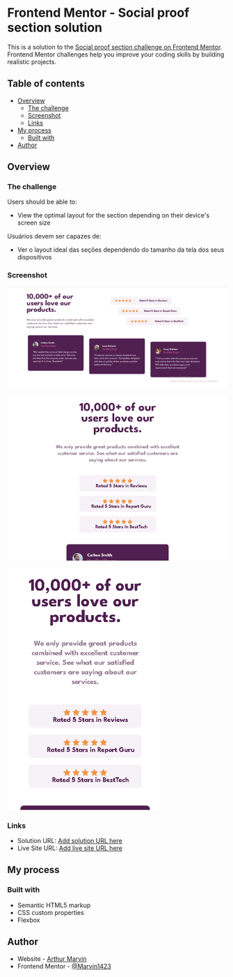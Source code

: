 # Frontend Mentor - Social proof section solution

This is a solution to the [Social proof section challenge on Frontend Mentor](https://www.frontendmentor.io/challenges/social-proof-section-6e0qTv_bA). Frontend Mentor challenges help you improve your coding skills by building realistic projects. 

## Table of contents

- [Overview](#overview)
  - [The challenge](#the-challenge)
  - [Screenshot](#screenshot)
  - [Links](#links)
- [My process](#my-process)
  - [Built with](#built-with)
- [Author](#author)

## Overview

### The challenge

Users should be able to:

- View the optimal layout for the section depending on their device's screen size

Usuários devem ser capazes de:

- Ver o layout ideal das seçôes dependendo do tamanho da tela dos seus dispositivos

### Screenshot

![](./src/screenshots/Project-final-desing-desktop.png)

![](./src/screenshots/Projeto-final-design-tablet.gif)

![](./src/screenshots/Projeto-final-design-mobile.gif)

### Links

- Solution URL: [Add solution URL here](https://your-solution-url.com)
- Live Site URL: [Add live site URL here](https://your-live-site-url.com)

## My process

### Built with

- Semantic HTML5 markup
- CSS custom properties
- Flexbox

## Author

- Website - [Arthur Marvin](https://github.com/Marvin1423)
- Frontend Mentor - [@Marvin1423](https://www.frontendmentor.io/profile/Marvin1423)
